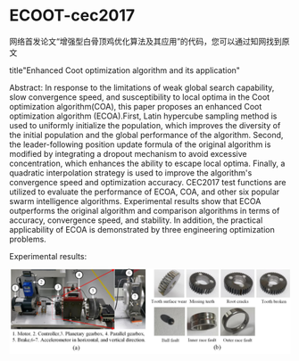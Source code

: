 # ECOOT-cec2017
网络首发论文“增强型白骨顶鸡优化算法及其应用”的代码，您可以通过知网找到原文

title"Enhanced Coot optimization algorithm and its application"

Abstract: In response to the limitations of weak global search capability, slow convergence speed, and susceptibility to local optima in the Coot optimization algorithm(COA), this paper proposes an enhanced Coot optimization algorithm (ECOA).First, Latin hypercube sampling method is used to uniformly initialize the population, which improves the diversity of the initial population and the global performance of the algorithm. Second, the leader-following position update formula of the original algorithm is modified by integrating a dropout mechanism to avoid excessive concentration, which enhances the ability to escape local optima. Finally, a quadratic interpolation strategy is used to improve the algorithm's convergence speed and optimization accuracy. CEC2017 test functions are utilized to evaluate the performance of ECOA, COA, and other six popular swarm intelligence algorithms. Experimental results show that ECOA outperforms the original algorithm and comparison algorithms in terms of accuracy, convergence speed, and stability. In addition, the practical applicability of ECOA is demonstrated by three engineering optimization problems.

Experimental results:

![Comparison of statistical results of CEC2017 test functions](https://github.com/ZHANG-JiXiang/Lightweight-Transformer-for-fault-diagnosis/blob/main/png/Figure_XJTUGearbox.jpg)
